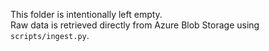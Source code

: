 This folder is intentionally left empty.  
Raw data is retrieved directly from Azure Blob Storage using `scripts/ingest.py`.
